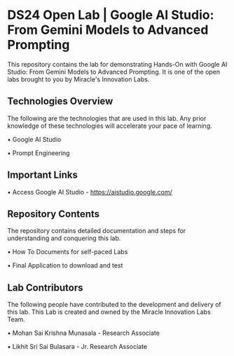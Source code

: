 # DS24 Open Lab | Google AI Studio: From Gemini Models to Advanced Prompting

This repository contains the lab for demonstrating Hands-On with Google AI Studio: From Gemini Models to Advanced Prompting. It is one of the open labs brought to you by Miracle's Innovation Labs.

## Technologies Overview

The following are the technologies that are used in this lab. Any prior knowledge of these technologies will accelerate your pace of learning.

• Google AI Studio

• Prompt Engineering

## Important Links

• Access Google AI Studio - https://aistudio.google.com/

## Repository Contents

The repository contains detailed documentation and steps for understanding and conquering this lab.

• How To Documents for self-paced Labs

• Final Application to download and test

## Lab Contributors

The following people have contributed to the development and delivery of this lab. This Lab is created and owned by the Miracle Innovation Labs Team.

• Mohan Sai Krishna Munasala - Research Associate

• Likhit Sri Sai Bulasara - Jr. Research Associate

